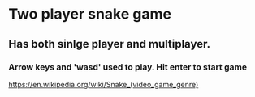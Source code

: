 # Two player snake game

## Has both sinlge player and multiplayer. 

### Arrow keys and 'wasd' used to play. Hit enter to start game

https://en.wikipedia.org/wiki/Snake_(video_game_genre)
